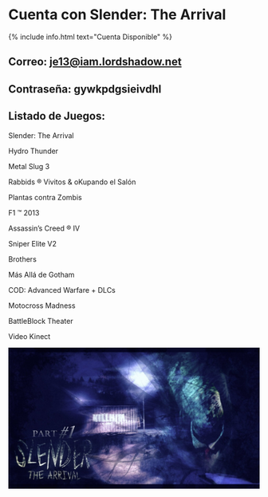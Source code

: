 # Cuenta con Slender: The Arrival
{% include info.html text="Cuenta Disponible" %}

## Correo: je13@iam.lordshadow.net

## Contraseña: gywkpdgsieivdhl

## Listado de Juegos:

Slender: The Arrival

Hydro Thunder

Metal Slug 3

Rabbids ® Vivitos & oKupando el Salón 

Plantas contra Zombis

F1 ™ 2013

Assassin’s Creed ® IV

Sniper Elite V2

Brothers
 
Más Allá de Gotham

COD: Advanced Warfare + DLCs

Motocross Madness

BattleBlock Theater

Video Kinect


![Cover](/images/slenderman.jpeg)
